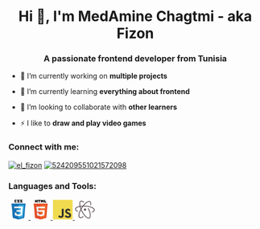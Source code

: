 <h1 align="center">Hi 👋, I'm MedAmine Chagtmi - aka Fizon</h1>
<h3 align="center">A passionate frontend developer from Tunisia</h3>

- 🔭 I’m currently working on **multiple projects**

- 🌱 I’m currently learning **everything about frontend**

- 👯 I’m looking to collaborate with **other learners**

- ⚡ I like to **draw and play video games**

<h3 align="left">Connect with me:</h3>
<p align="left">
<a href="https://instagram.com/el_fizon" target="blank"><img align="center" src="https://raw.githubusercontent.com/rahuldkjain/github-profile-readme-generator/master/src/images/icons/Social/instagram.svg" alt="el_fizon" height="30" width="40" /></a>
<a href="https://discord.gg/524209551021572098" target="blank"><img align="center" src="https://raw.githubusercontent.com/rahuldkjain/github-profile-readme-generator/master/src/images/icons/Social/discord.svg" alt="524209551021572098" height="30" width="40" /></a>
</p>

<h3 align="left">Languages and Tools:</h3>
<p align="left"> <a href="https://www.w3schools.com/css/" target="_blank" rel="noreferrer"> <img src="https://raw.githubusercontent.com/devicons/devicon/master/icons/css3/css3-original-wordmark.svg" alt="css3" width="40" height="40"/> </a> <a href="https://www.w3.org/html/" target="_blank" rel="noreferrer"> <img src="https://raw.githubusercontent.com/devicons/devicon/master/icons/html5/html5-original-wordmark.svg" alt="html5" width="40" height="40"/> </a> <a href="https://developer.mozilla.org/en-US/docs/Web/JavaScript" target="_blank" rel="noreferrer"> <img src="https://raw.githubusercontent.com/devicons/devicon/master/icons/javascript/javascript-original.svg" alt="javascript" width="40" height="40"/> </a> <a href="https://www.w3.org/atom/" target="_blank" rel="noreferrer"> <img src="https://raw.githubusercontent.com/devicons/devicon/master/icons/atom/atom-original.svg" alt="atom" width="40" height="40"/> </a> </p>

